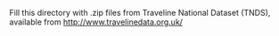 Fill this directory with .zip files from Traveline National Dataset (TNDS), available from http://www.travelinedata.org.uk/
